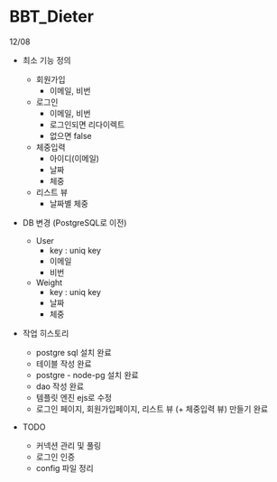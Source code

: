 BBT_Dieter
==========
12/08


- 최소 기능 정의
  - 회원가입
    - 이메일, 비번
  - 로그인
    - 이메일, 비번
    - 로그인되면 리다이렉트
    - 없으면 false
  - 체중입력
    - 아이디(이메일)
    - 날짜
    - 체중
  - 리스트 뷰
    - 날짜별 체중

- DB 변경 (PostgreSQL로 이전)
  - User
    - key : uniq key
    - 이메일
    - 비번
  - Weight
    - key : uniq key
    - 날짜
    - 체중

- 작업 히스토리
  - postgre sql 설치 완료
  - 테이블 작성 완료
  - postgre - node-pg 설치 완료
  - dao 작성 완료
  - 템플릿 엔진 ejs로 수정
  - 로그인 페이지, 회원가입페이지, 리스트 뷰 (+ 체중입력 뷰) 만들기 완료

- TODO
  - 커넥션 관리 및 풀링
  - 로그인 인증
  - config 파일 정리
